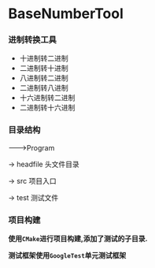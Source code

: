# BaseNumberTool

### 进制转换工具

- 十进制转二进制
- 二进制转十进制
- 八进制转二进制
- 二进制转八进制
- 十六进制转二进制
- 二进制转十六进制

### 目录结构

--->Program

  -> headfile 头文件目录
  
  -> src 项目入口

  -> test 测试文件

### 项目构建

**使用`CMake`进行项目构建,添加了测试的子目录.**

**测试框架使用`GoogleTest`单元测试框架**
